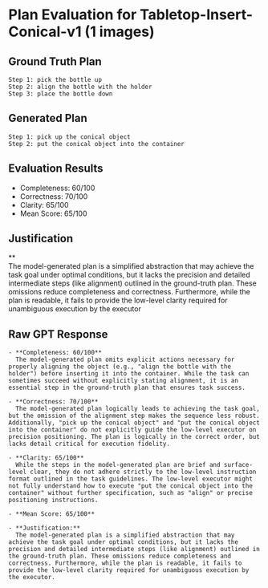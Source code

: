 # Plan Evaluation for Tabletop-Insert-Conical-v1 (1 images)

## Ground Truth Plan
```
Step 1: pick the bottle up 
Step 2: align the bottle with the holder
Step 3: place the bottle down
```

## Generated Plan
```
Step 1: pick up the conical object
Step 2: put the conical object into the container
```

## Evaluation Results
- Completeness: 60/100
- Correctness: 70/100
- Clarity: 65/100
- Mean Score: 65/100

## Justification
**  
  The model-generated plan is a simplified abstraction that may achieve the task goal under optimal conditions, but it lacks the precision and detailed intermediate steps (like alignment) outlined in the ground-truth plan. These omissions reduce completeness and correctness. Furthermore, while the plan is readable, it fails to provide the low-level clarity required for unambiguous execution by the executor

## Raw GPT Response
```
- **Completeness: 60/100**  
  The model-generated plan omits explicit actions necessary for properly aligning the object (e.g., "align the bottle with the holder") before inserting it into the container. While the task can sometimes succeed without explicitly stating alignment, it is an essential step in the ground-truth plan that ensures task success.  

- **Correctness: 70/100**  
  The model-generated plan logically leads to achieving the task goal, but the omission of the alignment step makes the sequence less robust. Additionally, "pick up the conical object" and "put the conical object into the container" do not explicitly guide the low-level executor on precision positioning. The plan is logically in the correct order, but lacks detail critical for execution fidelity.

- **Clarity: 65/100**  
  While the steps in the model-generated plan are brief and surface-level clear, they do not adhere strictly to the low-level instruction format outlined in the task guidelines. The low-level executor might not fully understand how to execute "put the conical object into the container" without further specification, such as "align" or precise positioning instructions.

- **Mean Score: 65/100**  

- **Justification:**  
  The model-generated plan is a simplified abstraction that may achieve the task goal under optimal conditions, but it lacks the precision and detailed intermediate steps (like alignment) outlined in the ground-truth plan. These omissions reduce completeness and correctness. Furthermore, while the plan is readable, it fails to provide the low-level clarity required for unambiguous execution by the executor.
```
